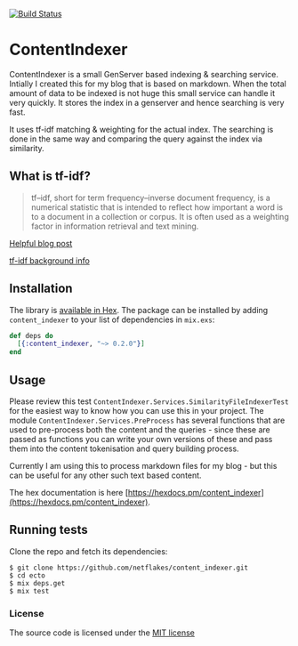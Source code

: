 
[![Build Status](https://travis-ci.org/netflakes/content_indexer.svg?branch=master)](https://travis-ci.org/netflakes/content_indexer)

# ContentIndexer

ContentIndexer is a small GenServer based indexing & searching service. Intially I created this for my blog that is based on markdown. When the total amount of data to be indexed is not huge this small service can handle it very quickly. It stores the index in a genserver and hence searching is very fast.

It uses tf-idf matching & weighting for the actual index. The searching is done in the same way and comparing the query against the index via similarity.

## What is tf-idf?
> tf–idf, short for term frequency–inverse document frequency, is a numerical statistic that is intended to reflect how important a word is to a document in a collection or corpus. It is often used as a weighting factor in information retrieval and text mining.

[Helpful blog post](http://stevenloria.com/finding-important-words-in-a-document-using-tf-idf/)

[tf-idf background info](https://en.wikipedia.org/wiki/Tf%E2%80%93idf)

## Installation

The library is [available in Hex](https://hex.pm/docs/publish). The package can be installed
by adding `content_indexer` to your list of dependencies in `mix.exs`:

```elixir
def deps do
  [{:content_indexer, "~> 0.2.0"}]
end
```

## Usage

Please review this test `ContentIndexer.Services.SimilarityFileIndexerTest` for the easiest way to know how you can use this in your project.
The module `ContentIndexer.Services.PreProcess` has several functions that are used to pre-process both the content and the queries - since these
are passed as functions you can write your own versions of these and pass them into the content tokenisation and query building process.

Currently I am using this to process markdown files for my blog - but this can be useful for any other such text based content.

The hex documentation is here [https://hexdocs.pm/content_indexer](https://hexdocs.pm/content_indexer).

## Running tests

Clone the repo and fetch its dependencies:

```
$ git clone https://github.com/netflakes/content_indexer.git
$ cd ecto
$ mix deps.get
$ mix test
```

### License

The source code is licensed under the [MIT license](https://opensource.org/licenses/MIT)
